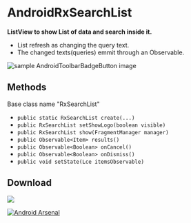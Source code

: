 # AndroidRxSearchList

**ListView to show List of data and search inside it.**   
- List refresh as changing the query text.
- The changed texts(queries) emmit through an Observable<String>.


![sample AndroidToolbarBadgeButton image](https://github.com/Mojtaba-Shafaei/AndroidRxSearchList/blob/master/screenShots/Screenshot_01.png)  



## Methods
Base class name "RxSearchList"
- `public static RxSearchList create(...)`
- `public RxSearchList setShowLogo(boolean visible)`
- `public RxSearchList show(FragmentManager manager)`
- `public Observable<Item> results()`
- `public Observable<Boolean> onCancel()`
- `public Observable<Boolean> onDismiss()`
- `public void setState(Lce itemsObservable)`

## Download
[![](https://jitpack.io/v/mojtaba-shafaei/androidbadgebutton.svg)](https://jitpack.io/#mojtaba-shafaei/androidbadgebutton)

[![Android Arsenal]( https://img.shields.io/badge/Android%20Arsenal-AndroidBadgeButton-green.svg?style=flat )]( https://android-arsenal.com/details/1/7449 )

